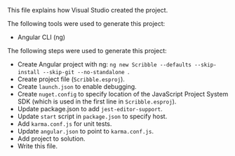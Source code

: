 This file explains how Visual Studio created the project.

The following tools were used to generate this project:
- Angular CLI (ng)

The following steps were used to generate this project:
- Create Angular project with ng: `ng new Scribble --defaults --skip-install --skip-git --no-standalone `.
- Create project file (`Scribble.esproj`).
- Create `launch.json` to enable debugging.
- Create `nuget.config` to specify location of the JavaScript Project System SDK (which is used in the first line in `Scribble.esproj`).
- Update package.json to add `jest-editor-support`.
- Update `start` script in `package.json` to specify host.
- Add `karma.conf.js` for unit tests.
- Update `angular.json` to point to `karma.conf.js`.
- Add project to solution.
- Write this file.
